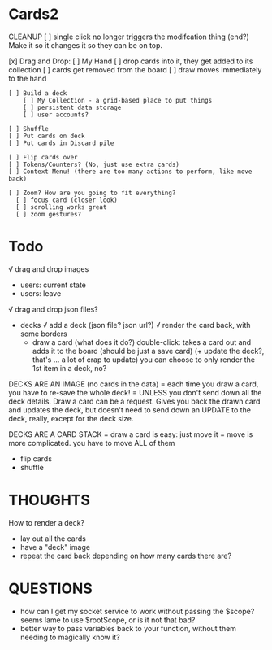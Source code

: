 # Cards2

CLEANUP
[ ] single click no longer triggers the modifcation thing (end?) Make it so it changes it so they can be on top. 

[x] Drag and Drop:
[ ] My Hand
  [ ] drop cards into it, they get added to its collection
  [ ] cards get removed from the board
  [ ] draw moves immediately to the hand



    [ ] Build a deck
        [ ] My Collection - a grid-based place to put things
        [ ] persistent data storage
        [ ] user accounts?

    [ ] Shuffle
    [ ] Put cards on deck
    [ ] Put cards in Discard pile

    [ ] Flip cards over
    [ ] Tokens/Counters? (No, just use extra cards)
    [ ] Context Menu! (there are too many actions to perform, like move back)

    [ ] Zoom? How are you going to fit everything?
      [ ] focus card (closer look)
      [ ] scrolling works great
      [ ] zoom gestures?

# Todo
√ drag and drop images

* users: current state
* users: leave

√ drag and drop json files?
* decks
  √ add a deck (json file? json url?)
  √ render the card back, with some borders
  * draw a card (what does it do?)
      double-click: takes a card out and adds it to the board (should be just a save card) (+ update the deck?, that's ... a lot of crap to update) you can choose to only render the 1st item in a deck, no?


DECKS ARE AN IMAGE (no cards in the data)
  = each time you draw a card, you have to re-save the whole deck!
  = UNLESS you don't send down all the deck details. Draw a card can be a request. Gives you back the drawn card and updates the deck, but doesn't need to send down an UPDATE to the deck, really, except for the deck size.

DECKS ARE A CARD STACK
  = draw a card is easy: just move it
  = move is more complicated. you have to move ALL of them
      
  * flip cards
  * shuffle

# THOUGHTS
How to render a deck? 
  - lay out all the cards
  - have a "deck" image
  - repeat the card back depending on how many cards there are?

# QUESTIONS
* how can I get my socket service to work without passing the $scope? seems lame to use $rootScope, or is it not that bad?
* better way to pass variables back to your function, without them needing to magically know it?
